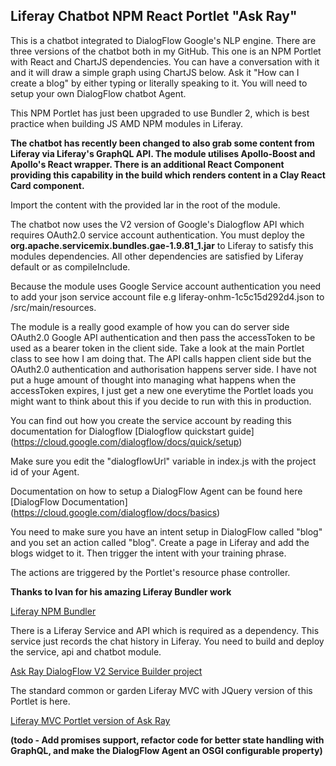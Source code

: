 ## Liferay Chatbot NPM React Portlet "Ask Ray"

This is a chatbot integrated to DialogFlow Google's NLP engine. There are three versions of the chatbot both in my GitHub. This one is an NPM Portlet with React and ChartJS dependencies. You can have a conversation with it and it will draw a simple graph using ChartJS below. Ask it "How can I create a blog" by either typing or literally speaking to it. You will need to setup your own DialogFlow chatbot Agent.

This NPM Portlet has just been upgraded to use Bundler 2, which is best practice when building JS AMD NPM modules in Liferay.

**The chatbot has recently been changed to also grab some content from Liferay via Liferay's GraphQL API. The module utilises Apollo-Boost and Apollo's React wrapper. There is an additional React Component providing this capability in the build which renders content in a Clay React Card component.**

Import the content with the provided lar in the root of the module.

The chatbot now uses the V2 version of Google's Dialogflow API which requires OAuth2.0 service account authentication. You must deploy
the **org.apache.servicemix.bundles.gae-1.9.81_1.jar** to Liferay to satisfy this modules dependencies. All other dependencies are satisfied by Liferay
default or as compileInclude.

Because the module uses Google Service account authentication you need to add your json service account file e.g liferay-onhm-1c5c15d292d4.json to /src/main/resources.

The module is a really good example of how you can do server side OAuth2.0 Google API authentication and then pass the accessToken to be used as a bearer token in the client side. Take a 
look at the main Portlet class to see how I am doing that. The API calls happen client side but the OAuth2.0 authentication and authorisation happens server side. I have not put a huge amount of thought into managing what happens when the accessToken expires, I just get a new one everytime the Portlet loads 
you might want to think about this if you decide to run with this in production.

You can find out how you create the service account by reading this documentation for Dialogflow [Dialogflow quickstart guide] (https://cloud.google.com/dialogflow/docs/quick/setup)

Make sure you edit the "dialogflowUrl" variable in index.js with the project id of your Agent.

Documentation on how to setup a DialogFlow Agent can be found here [DialogFlow Documentation] (https://cloud.google.com/dialogflow/docs/basics)

You need to make sure you have an intent setup in DialogFlow called "blog" and you set an action called "blog". Create a page in Liferay and add the blogs widget to it. Then trigger the intent with your training phrase.

The actions are triggered by the Portlet's resource phase controller.

**Thanks to Ivan for his amazing Liferay Bundler work**

[Liferay NPM Bundler](https://www.npmjs.com/package/liferay-npm-bundler)

There is a Liferay Service and API which is required as a dependency. This service just records the chat history in Liferay. You need to build and deploy the service, api and chatbot module.

[Ask Ray DialogFlow V2 Service Builder project](https://github.com/kristianp335/ask-ray-liferay-chatbot-dialogflowv2-service)

The standard common or garden Liferay MVC with JQuery version of this Portlet is here.

[Liferay MVC Portlet version of Ask Ray](https://github.com/kristianp335/ask-ray-liferay-chatbot-diagflow-portlet)

**(todo - Add promises support, refactor code for better state handling with GraphQL, and make the DialogFlow Agent an OSGI configurable property)**

